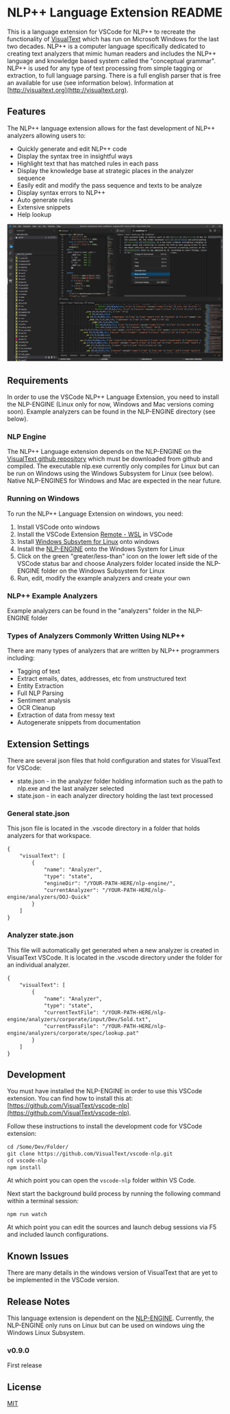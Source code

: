 # NLP++ Language Extension README

This is a language extension for VSCode for NLP++ to recreate the functionality of [VisualText](http://visualtext.org) which has run on Microsoft Windows for the last two decades. NLP++ is a computer language specifically dedicated to creating text analyzers that mimic human readers and includes the NLP++ language and knowledge based system called the "conceptual grammar". NLP++ is used for any type of text processing from simple tagging or extraction, to full language parsing. There is a full english parser that is free an available for use (see information below). Information at [http://visualtext.org](http://visualtext.org).

## Features

The NLP++ language extension allows for the fast development of NLP++ analyzers allowing users to:

* Quickly generate and edit NLP++ code
* Display the syntax tree in insightful ways
* Highlight text that has matched rules in each pass
* Display the knowledge base at strategic places in the analyzer sequence
* Easily edit and modify the pass sequence and texts to be analyze
* Display syntax errors to NLP++
* Auto generate rules
* Extensive snippets
* Help lookup

![NLP++ Language Extension Screenshot](resources/VSCodeNLP.png)

## Requirements

In order to use the VSCode NLP++ Language Extension, you need to install the NLP-ENGINE (Linux only for now, Windows and Mac versions coming soon). Example analyzers can be found in the NLP-ENGINE directory (see below).

### NLP Engine

The NLP++ Language extension depends on the NLP-ENGINE on the [VisualText github repository](https://gihub.com/VisualText/nlp-engine) which must be downloaded from github and compiled. The executable nlp.exe currently only compiles for Linux but can be run on Windows using the Windows Subsystem for Linux (see below). Native NLP-ENGINES for Windows and Mac are expected in the near future.

### Running on Windows

To run the NLP++ Language Extension on windows, you need:

1. Install VSCode onto windows
1. Install the VSCode Extension [Remote - WSL](https://marketplace.visualstudio.com/items?itemName=ms-vscode-remote.remote-wsl) in VSCode
1. Install [Windows Subsytem for Linux](https://docs.microsoft.com/en-us/windows/wsl/install-win10) onto windows
1. Install the [NLP-ENGINE](https://gihub.com/VisualText/nlp-engine) onto the Windows System for Linux
1. Click on the green "greater/less-than" icon on the lower left side of the VSCode status bar and choose Analyzers folder located inside the NLP-ENGINE folder on the Windows Subsystem for Linux
1. Run, edit, modify the example analyzers and create your own

### NLP++ Example Analyzers

Example analyzers can be found in the "analyzers" folder in the NLP-ENGINE folder

### Types of Analyzers Commonly Written Using NLP++

There are many types of analyzers that are written by NLP++ programmers including:

* Tagging of text
* Extract emails, dates, addresses, etc from unstructured text
* Entity Extraction
* Full NLP Parsing
* Sentiment analysis
* OCR Cleanup
* Extraction of data from messy text
* Autogenerate snippets from documentation

## Extension Settings

There are several json files that hold configuration and states for VisualText for VSCode:

* state.json - in the analyzer folder holding information such as the path to nlp.exe and the last analyzer selected
* state.json - in each analyzer directory holding the last text processed

### General state.json

This json file is located in the .vscode directory in a folder that holds analyzers for that workspace.

    {
        "visualText": [
            {
                "name": "Analyzer",
                "type": "state",
                "engineDir": "/YOUR-PATH-HERE/nlp-engine/",
                "currentAnalyzer": "/YOUR-PATH-HERE/nlp-engine/analyzers/DOJ-Quick"
            }
        ]
    }

### Analyzer state.json

This file will automatically get generated when a new analyzer is created in VisualText VSCode. It is located in the .vscode directory under the folder for an individual analyzer.

    {
        "visualText": [
            {
                "name": "Analyzer",
                "type": "state",
                "currentTextFile": "/YOUR-PATH-HERE/nlp-engine/analyzers/corporate/input/Dev/Sold.txt",
                "currentPassFile": "/YOUR-PATH-HERE/nlp-engine/analyzers/corporate/spec/lookup.pat"
            }
        ]
    }
    
## Development

You must have installed the NLP-ENGINE in order to use this VSCode extension. You can find how to install this at: [https://github.com/VisualText/vscode-nlp](https://github.com/VisualText/vscode-nlp).

Follow these instructions to install the development code for VSCode extension:

    cd /Some/Dev/Folder/
    git clone https://github.com/VisualText/vscode-nlp.git
    cd vscode-nlp
    npm install

At which point you can open the `vscode-nlp` folder within VS Code.

Next start the background build process by running the following command within a terminal session:

    npm run watch
    
At which point you can edit the sources and launch debug sessions via F5 and included launch configurations.

## Known Issues

There are many details in the windows version of VisualText that are yet to be implemented in the VSCode version.

## Release Notes

This language extension is dependent on the [NLP-ENGINE](https://github.com/VisualText/nlp-engine). Currently, the NLP-ENGINE only runs on Linux but can be used on windows uing the Windows Linux Subsystem.

### v0.9.0

First release

## License

[MIT](https://github.com/VisualText/vscode-nlp/blob/master/LICENSE)

